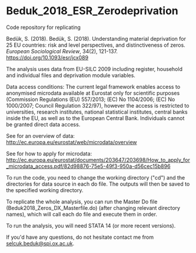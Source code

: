 # Beduk_2018_ESR_Zerodeprivation
Code repository for replicating

Bedük, S. (2018). Bedük, S. (2018). Understanding material deprivation for 25 EU countries: risk and level perspectives, and distinctiveness of zeros. _European Sociological Review_, 34(2), 121-137. https://doi.org/10.1093/esr/jcx089

The analysis uses data from EU-SILC 2009 including register, household and individual files and deprivation module variables.

Data access conditions: The current legal framework enables access to anonymised microdata available at Eurostat only for scientific purposes (Commission Regulations (EU) 557/2013; (EC) No 1104/2006; (EC) No 1000/2007; Council Regulation 322/97), however the access is restricted to universities, research institutes, national statistical institutes, central banks inside the EU, as well as to the European Central Bank. Individuals cannot be granted direct data access.

See for an overview of data: http://ec.europa.eu/eurostat/web/microdata/overview

See for how to apply for microdata: http://ec.europa.eu/eurostat/documents/203647/203698/How_to_apply_for_microdata_access.pdf/82d98876-75e5-49f3-950a-d56cec15b896

To run the code, you need to change the working directory ("cd") and the directories for data source in each do file. The outputs will then be saved to the specified working directory.

To replicate the whole analysis, you can run the Master Do file (Beduk2018_Zeros_DX_Masterfile.do) (after changing relevant directory names), which will call each do file and execute them in order.

To run the analysis, you will need STATA 14 (or more recent versions).

If you'd have any questions, do not hesitate contact me from selcuk.beduk@spi.ox.ac.uk.
